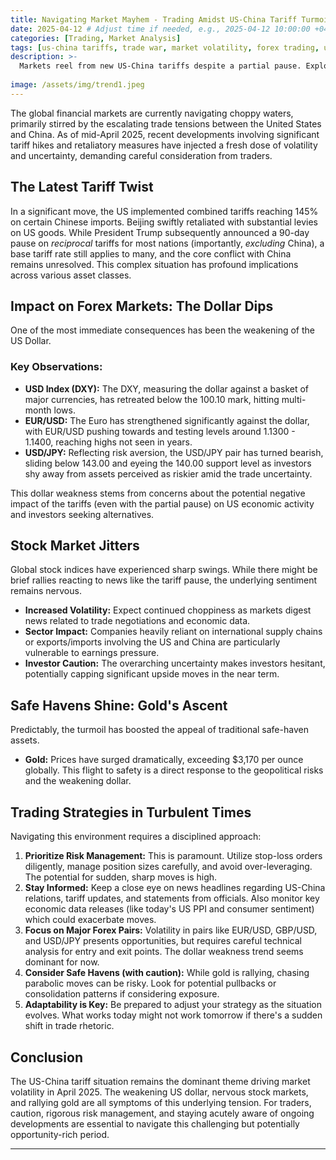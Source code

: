 ```yaml
---
title: Navigating Market Mayhem - Trading Amidst US-China Tariff Turmoil (April 2025)
date: 2025-04-12 # Adjust time if needed, e.g., 2025-04-12 10:00:00 +0400
categories: [Trading, Market Analysis]
tags: [us-china tariffs, trade war, market volatility, forex trading, usd weakness, risk management, stock market, gold]
description: >-
  Markets reel from new US-China tariffs despite a partial pause. Explore the impact on Forex (USD weakness, EUR/USD highs), stocks, and gold, plus trading strategies for April 2025.
  
image: /assets/img/trend1.jpeg
---
```


The global financial markets are currently navigating choppy waters, primarily stirred by the escalating trade tensions between the United States and China. As of mid-April 2025, recent developments involving significant tariff hikes and retaliatory measures have injected a fresh dose of volatility and uncertainty, demanding careful consideration from traders.

## The Latest Tariff Twist

In a significant move, the US implemented combined tariffs reaching 145% on certain Chinese imports. Beijing swiftly retaliated with substantial levies on US goods. While President Trump subsequently announced a 90-day pause on *reciprocal* tariffs for most nations (importantly, *excluding* China), a base tariff rate still applies to many, and the core conflict with China remains unresolved. This complex situation has profound implications across various asset classes.

## Impact on Forex Markets: The Dollar Dips

One of the most immediate consequences has been the weakening of the US Dollar.

### Key Observations:

* **USD Index (DXY):** The DXY, measuring the dollar against a basket of major currencies, has retreated below the 100.10 mark, hitting multi-month lows.
* **EUR/USD:** The Euro has strengthened significantly against the dollar, with EUR/USD pushing towards and testing levels around 1.1300 - 1.1400, reaching highs not seen in years.
* **USD/JPY:** Reflecting risk aversion, the USD/JPY pair has turned bearish, sliding below 143.00 and eyeing the 140.00 support level as investors shy away from assets perceived as riskier amid the trade uncertainty.

This dollar weakness stems from concerns about the potential negative impact of the tariffs (even with the partial pause) on US economic activity and investors seeking alternatives.

## Stock Market Jitters

Global stock indices have experienced sharp swings. While there might be brief rallies reacting to news like the tariff pause, the underlying sentiment remains nervous.

* **Increased Volatility:** Expect continued choppiness as markets digest news related to trade negotiations and economic data.
* **Sector Impact:** Companies heavily reliant on international supply chains or exports/imports involving the US and China are particularly vulnerable to earnings pressure.
* **Investor Caution:** The overarching uncertainty makes investors hesitant, potentially capping significant upside moves in the near term.

## Safe Havens Shine: Gold's Ascent

Predictably, the turmoil has boosted the appeal of traditional safe-haven assets.

* **Gold:** Prices have surged dramatically, exceeding $3,170 per ounce globally. This flight to safety is a direct response to the geopolitical risks and the weakening dollar.

## Trading Strategies in Turbulent Times

Navigating this environment requires a disciplined approach:

1.  **Prioritize Risk Management:** This is paramount. Utilize stop-loss orders diligently, manage position sizes carefully, and avoid over-leveraging. The potential for sudden, sharp moves is high.
2.  **Stay Informed:** Keep a close eye on news headlines regarding US-China relations, tariff updates, and statements from officials. Also monitor key economic data releases (like today's US PPI and consumer sentiment) which could exacerbate moves.
3.  **Focus on Major Forex Pairs:** Volatility in pairs like EUR/USD, GBP/USD, and USD/JPY presents opportunities, but requires careful technical analysis for entry and exit points. The dollar weakness trend seems dominant for now.
4.  **Consider Safe Havens (with caution):** While gold is rallying, chasing parabolic moves can be risky. Look for potential pullbacks or consolidation patterns if considering exposure.
5.  **Adaptability is Key:** Be prepared to adjust your strategy as the situation evolves. What works today might not work tomorrow if there's a sudden shift in trade rhetoric.

## Conclusion

The US-China tariff situation remains the dominant theme driving market volatility in April 2025. The weakening US dollar, nervous stock markets, and rallying gold are all symptoms of this underlying tension. For traders, caution, rigorous risk management, and staying acutely aware of ongoing developments are essential to navigate this challenging but potentially opportunity-rich period.

---

